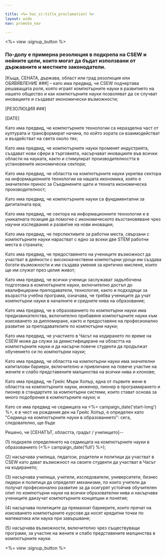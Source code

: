 ```yaml
---

title: <%= hoc_s(:title_proclamation) %>
layout: wide
nav: promote_nav

---
```


<%= view :signup_button %>

### По-долу е примерна резолюция в подкрепа на CSEW и нейните цели, които могат да бъдат използвани от държавните и местните законодатели.

  
[Къща, СЕНАТА, държава, област или град резолюция или ОБЯВЯВЛЕНИЕ ###] – като има предвид, че CSEW подчертава решаващата роля, която играят компютърните науки в развитието на нашето общество и как компютърните науки позволяват да се случват иновациите и създават икономически възможности;

[РЕЗОЛЮЦИЯ ###]

[DATE]

Като има предвид, че компютърните технологии са неразделна част от културата и трансформират начина, по който хората си взаимодействат и въздействат на света около тях;

Като има предвид, че компютърните науки променят индустрията, създават нови сфери в търговията, насърчават иновациите във всички области на науката, както и стимулират производителността в установените икономически сектори;

Като има предвид, че областта на компютърните науки укрепва сектора на информационните технологии на нашата икономика, която е значителен принос за Съединените щати и тяхната икономическа производителност;

Като има предвид, че компютърните науки са фундаментални за дигиталната ера;

Като има предвид, че сектора на информационните технологии е в уникалната позиция да помогне с икономическото възстановяване чрез научни изследвания и развитие на нови иновации;

Като има предвид, че перспективите за работни места, свързани с компютърните науки нарастват с едно за всеки две STEM работни места в страната;

Като има предвид, че предоставянето на учениците възможност да участват в дейности с висококачествени компютърни уроци им създава богати възможности и им създава умения за критично мислене, които ще им служат през целия живот;

Като има предвид, че всички ученици заслужават задълбочена подготовка в компютърните науки, включително достъп до квалифицирани преподаватели, технология, както и подходящи за възрастта учебна програма, означава, че трябва учениците да учат компютърни науки в началните и средните нива на образование;

Като има предвид, че в образованието по компютърни науки има предизвикателства, включително прибавяне компютърните науки към изискването за дипломиране, както и предоставяне на професионално развитие за преподавателите по компютърни науки;

Като има предвид, че участието в Часът на кодирането по време на CSEW може да служи за демистифициране на областта на компютърните науки и да насърчи повече студенти да продължат обучението си по компютърни науки;

Като има предвид, че областта на компютърни науки има значителни капиталови бариери, включително и привличане на повече участие на жените и слабо представените малцинства на всички нива и клонове;

Като има предвид, че Грейс Мъри Хопър, една от първите жени в областта на компютърните науки, инженер, пионер в програмирането и пионер в стандартите за компютърни системи, които стават основа за много подобрения в компютърните науки; и

Като се има предвид че седмицата на <%= campaign_date('start-long') %>, е в чест на рождения ден на Грейс Хопър, е определен като "Седмица на компютърните науки в образованието": сега, следователно, ще бъде

Решено, че [СЕНАТЪТ, областта, градът / училището]--

(1) подкрепя определянето на седмицата на компютърните науки в образованието (<%= campaign_date('full') %>);

(2) насърчава училища, педагози, родители и политици да участват в CSEW като дават възможност на своите студенти да участват в Часът на кодирането;

(3) насърчава училища, учители, изследователи, университети, бизнес лидери и политици да определят механизми, по които учители да получат професионално развитие за да осигурят устойчив обучителен опит по компютърни науки на всички образователни нива и насърчава учениците даизучат компютърните концепции и понятия;

(4) насърчава политиците да премахнат бариерите, които пречат на изискването компютърните курсове да носят кредитни точки по математика или наука при завършване;

(5) насърчава възможности, включително чрез съществуващи програми, за участие на жените и слабо представените малцинства в компютърните науки.

<%= view :signup_button %>
